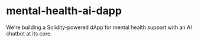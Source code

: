 # mental-health-ai-dapp
We're building a Solidity-powered dApp for mental health support with an AI chatbot at its core.  
